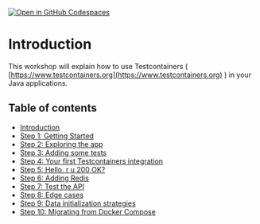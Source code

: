 [![Open in GitHub Codespaces](https://github.com/codespaces/badge.svg)](https://github.com/codespaces/new?hide_repo_select=true&ref=master&repo=140400673&machine=standardLinux32gb&location=WestEurope)

# Introduction

This workshop will explain how to use Testcontainers \( [https://www.testcontainers.org](https://www.testcontainers.org) \) in your Java applications.

## Table of contents

* [Introduction](README.md)
* [Step 1: Getting Started](step-1-getting-started.md)
* [Step 2: Exploring the app](step-2-exploring-the-app.md)
* [Step 3: Adding some tests](step-3-adding-some-tests.md)
* [Step 4: Your first Testcontainers integration](step-4-your-first-testcontainers-integration.md)
* [Step 5: Hello, r u 200 OK?](step-5-dude-r-u-200-ok.md)
* [Step 6: Adding Redis](step-6-adding-redis.md)
* [Step 7: Test the API](step-7-test-the-api.md)
* [Step 8: Edge cases](step-8-edge-cases.md)
* [Step 9: Data initialization strategies](step-9-data-init-strategies.md)
* [Step 10: Migrating from Docker Compose](step-10-migrating-from-docker-compose.md)



